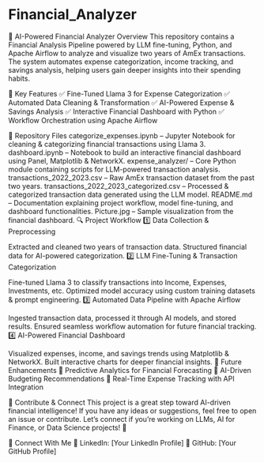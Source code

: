 # Financial_Analyzer
🚀 AI-Powered Financial Analyzer
Overview
This repository contains a Financial Analysis Pipeline powered by LLM fine-tuning, Python, and Apache Airflow to analyze and visualize two years of AmEx transactions. The system automates expense categorization, income tracking, and savings analysis, helping users gain deeper insights into their spending habits.

📌 Key Features
✅ Fine-Tuned Llama 3 for Expense Categorization
✅ Automated Data Cleaning & Transformation
✅ AI-Powered Expense & Savings Analysis
✅ Interactive Financial Dashboard with Python
✅ Workflow Orchestration using Apache Airflow

📂 Repository Files
categorize_expenses.ipynb – Jupyter Notebook for cleaning & categorizing financial transactions using Llama 3.
dashboard.ipynb – Notebook to build an interactive financial dashboard using Panel, Matplotlib & NetworkX.
expense_analyzer/ – Core Python module containing scripts for LLM-powered transaction analysis.
transactions_2022_2023.csv – Raw AmEx transaction dataset from the past two years.
transactions_2022_2023_categorized.csv – Processed & categorized transaction data generated using the LLM model.
README.md – Documentation explaining project workflow, model fine-tuning, and dashboard functionalities.
Picture.jpg – Sample visualization from the financial dashboard.
🔍 Project Workflow
1️⃣ Data Collection & Preprocessing

Extracted and cleaned two years of transaction data.
Structured financial data for AI-powered categorization.
2️⃣ LLM Fine-Tuning & Transaction Categorization

Fine-tuned Llama 3 to classify transactions into Income, Expenses, Investments, etc.
Optimized model accuracy using custom training datasets & prompt engineering.
3️⃣ Automated Data Pipeline with Apache Airflow

Ingested transaction data, processed it through AI models, and stored results.
Ensured seamless workflow automation for future financial tracking.
4️⃣ AI-Powered Financial Dashboard

Visualized expenses, income, and savings trends using Matplotlib & NetworkX.
Built interactive charts for deeper financial insights.
🚀 Future Enhancements
🔹 Predictive Analytics for Financial Forecasting
🔹 AI-Driven Budgeting Recommendations
🔹 Real-Time Expense Tracking with API Integration

📢 Contribute & Connect
This project is a great step toward AI-driven financial intelligence! If you have any ideas or suggestions, feel free to open an issue or contribute.
Let’s connect if you’re working on LLMs, AI for Finance, or Data Science projects! 🚀

🔗 Connect With Me
📌 LinkedIn: [Your LinkedIn Profile]
📌 GitHub: [Your GitHub Profile]
